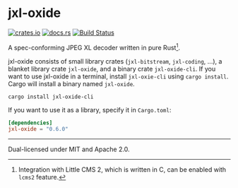 # jxl-oxide
[![crates.io](https://img.shields.io/crates/v/jxl-oxide.svg)](https://crates.io/crates/jxl-oxide)
[![docs.rs](https://docs.rs/jxl-oxide/badge.svg)](https://docs.rs/crate/jxl-oxide/)
[![Build Status](https://img.shields.io/github/actions/workflow/status/tirr-c/jxl-oxide/build.yml?branch=main)](https://github.com/tirr-c/jxl-oxide/actions/workflows/build.yml?query=branch%3Amain)

A spec-conforming JPEG XL decoder written in pure Rust[^1].

jxl-oxide consists of small library crates (`jxl-bitstream`, `jxl-coding`, ...), a blanket library
crate `jxl-oxide`, and a binary crate `jxl-oxide-cli`. If you want to use jxl-oxide in a terminal,
install `jxl-oxie-cli` using `cargo install`. Cargo will install a binary named `jxl-oxide`.

```
cargo install jxl-oxide-cli
```

If you want to use it as a library, specify it in `Cargo.toml`:

```toml
[dependencies]
jxl-oxide = "0.6.0"
```

---

Dual-licensed under MIT and Apache 2.0.

[^1]: Integration with Little CMS 2, which is written in C, can be enabled with `lcms2` feature.

[conformance]: https://github.com/libjxl/conformance
